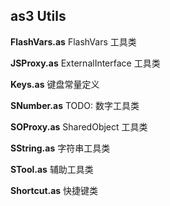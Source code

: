 ## as3 Utils

**FlashVars.as** FlashVars 工具类

**JSProxy.as** ExternalInterface 工具类

**Keys.as** 键盘常量定义

**SNumber.as** TODO: 数字工具类

**SOProxy.as** SharedObject 工具类

**SString.as** 字符串工具类

**STool.as** 辅助工具类

**Shortcut.as** 快捷键类

